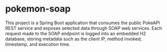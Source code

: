 # pokemon-soap
This project is a Spring Boot application that consumes the public PokeAPI REST service and exposes selected data through SOAP web services. Each request made to the SOAP endpoint is logged into an embedded H2 database, storing metadata such as the client IP, method invoked, timestamp, and execution time.
